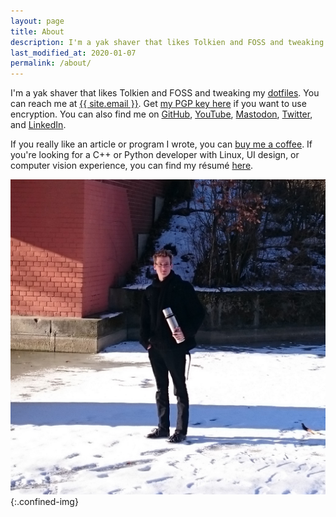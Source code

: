 ```yaml
---
layout: page
title: About
description: I'm a yak shaver that likes Tolkien and FOSS and tweaking my dotfiles.
last_modified_at: 2020-01-07
permalink: /about/
---
```


I'm a yak shaver that likes Tolkien and FOSS and tweaking my [dotfiles][].  You can reach
me at <a href="mailto:{{ site.email }}">{{ site.email }}</a>.  Get [my PGP key
here](/pgp-key-meribold-7066ac79c4592c12.txt) if you want to use encryption.  You can also
find me on [GitHub](https://github.com/meribold),
[YouTube](https://www.youtube.com/channel/UCMRSvuI6a4hRfXnNeMKL5cQ),
[Mastodon](https://mastodon.social/@meribold),
[Twitter](https://twitter.com/mribld), and
[LinkedIn](https://www.linkedin.com/in/meribold/).

If you really like an article or program I wrote, you can [buy me a
coffee](https://www.buymeacoffee.com/meribold).  If you're looking for a C++ or Python
developer with Linux, UI design, or computer vision experience, you can find my résumé
[here](/resume.pdf).

![me]{:.confined-img}

[dotfiles]: https://github.com/meribold/dotfiles
[me]: /assets/me.jpg
